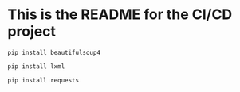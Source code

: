# This is the README for the CI/CD project

```
pip install beautifulsoup4
```

```
pip install lxml
```

```
pip install requests
```